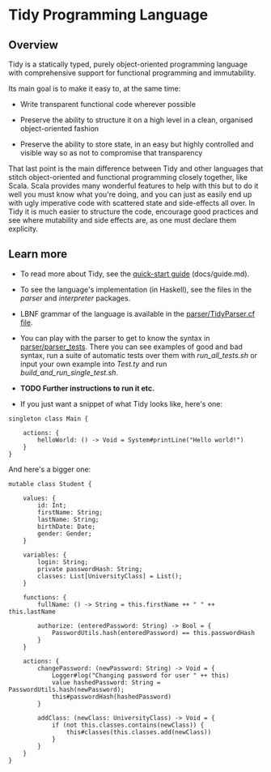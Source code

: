 # Tidy Programming Language

## Overview

Tidy is a statically typed, purely object-oriented programming language with comprehensive support for functional programming and immutability.

Its main goal is to make it easy to, at the same time:

- Write transparent functional code wherever possible

- Preserve the ability to structure it on a high level in a clean, organised object-oriented fashion

- Preserve the ability to store state, in an easy but highly controlled and visible way so as not to compromise that transparency

That last point is the main difference between Tidy and other languages that stitch object-oriented and functional programming closely together, like Scala. Scala provides many wonderful features to help with this but to do it well you must know what you're doing, and you can just as easily end up with ugly imperative code with scattered state and side-effects all over. In Tidy it is much easier to structure the code, encourage good practices and see where mutability and side effects are, as one must declare them explicity.



## Learn more

- To read more about Tidy, see the [quick-start guide](https://github.com/gerardd33/Tidy/blob/main/docs/guide.md) (docs/guide.md).

- To see the language's implementation (in Haskell), see the files in the *parser* and *interpreter* packages.

- LBNF grammar of the language is available in the [parser/TidyParser.cf file](https://github.com/gerardd33/Tidy/blob/main/parser/TidyParser.cf). 

- You can play with the parser to get to know the syntax in [parser/parser_tests](https://github.com/gerardd33/Tidy/tree/main/parser/parser_tests). There you can see examples of good and bad syntax, run a suite of automatic tests over them with *run_all_tests.sh* or input your own example into *Test.ty* and run *build_and_run_single_test.sh*.

- **TODO Further instructions to run it etc.**

- If you just want a snippet of what Tidy looks like, here's one:

```
singleton class Main {

    actions: {
        helloWorld: () -> Void = System#printLine("Hello world!")
    }
}

```

And here's a bigger one:

```
mutable class Student {
    
    values: {
        id: Int;
        firstName: String;
        lastName: String;
        birthDate: Date;
        gender: Gender;
    }
    
    variables: {
        login: String;
        private passwordHash: String;
        classes: List[UniversityClass] = List();
    }
    
    functions: {
        fullName: () -> String = this.firstName ++ " " ++ this.lastName
        
        authorize: (enteredPassword: String) -> Bool = {
            PasswordUtils.hash(enteredPassword) == this.passwordHash
        }
    }
    
    actions: {
        changePassword: (newPassword: String) -> Void = {
            Logger#log("Changing password for user " ++ this)
            value hashedPassword: String = PasswordUtils.hash(newPassword);
            this#passwordHash(hashedPassword)
        }
    
        addClass: (newClass: UniversityClass) -> Void = {
            if (not this.classes.contains(newClass)) {
                this#classes(this.classes.add(newClass))
            }
        }
    }
}
```
